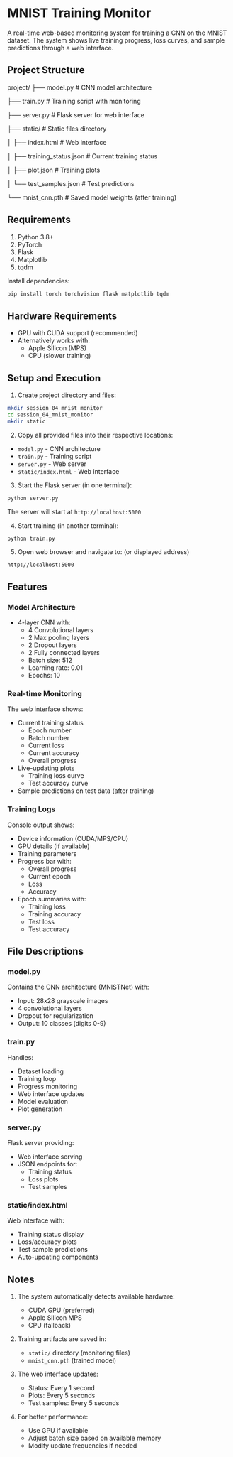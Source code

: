 # MNIST Training Monitor

A real-time web-based monitoring system for training a CNN on the MNIST dataset. The system shows live training progress, loss curves, and sample predictions through a web interface.

## Project Structure 
project/
├── model.py # CNN model architecture

├── train.py # Training script with monitoring

├── server.py # Flask server for web interface

├── static/ # Static files directory

│ ├── index.html # Web interface

│ ├── training_status.json # Current training status

│ ├── plot.json # Training plots

│ └── test_samples.json # Test predictions

└── mnist_cnn.pth # Saved model weights (after training)


## Requirements

1. Python 3.8+
2. PyTorch
3. Flask
4. Matplotlib
5. tqdm

Install dependencies:
```bash
pip install torch torchvision flask matplotlib tqdm
```

## Hardware Requirements

- GPU with CUDA support (recommended)
- Alternatively works with:
  - Apple Silicon (MPS)
  - CPU (slower training)

## Setup and Execution

1. Create project directory and files:
```bash
mkdir session_04_mnist_monitor
cd session_04_mnist_monitor
mkdir static
```

2. Copy all provided files into their respective locations:
- `model.py` - CNN architecture
- `train.py` - Training script
- `server.py` - Web server
- `static/index.html` - Web interface

3. Start the Flask server (in one terminal):
```bash
python server.py
```

The server will start at `http://localhost:5000`

4. Start training (in another terminal):
```bash
python train.py
```


5. Open web browser and navigate to: (or displayed address)
```
http://localhost:5000
```


## Features

### Model Architecture
- 4-layer CNN with:
  - 4 Convolutional layers
  - 2 Max pooling layers
  - 2 Dropout layers
  - 2 Fully connected layers
  - Batch size: 512
  - Learning rate: 0.01
  - Epochs: 10

### Real-time Monitoring
The web interface shows:
- Current training status
  - Epoch number
  - Batch number
  - Current loss
  - Current accuracy
  - Overall progress
- Live-updating plots
  - Training loss curve
  - Test accuracy curve
- Sample predictions on test data (after training)

### Training Logs
Console output shows:
- Device information (CUDA/MPS/CPU)
- GPU details (if available)
- Training parameters
- Progress bar with:
  - Overall progress
  - Current epoch
  - Loss
  - Accuracy
- Epoch summaries with:
  - Training loss
  - Training accuracy
  - Test loss
  - Test accuracy

## File Descriptions

### model.py
Contains the CNN architecture (MNISTNet) with:
- Input: 28x28 grayscale images
- 4 convolutional layers
- Dropout for regularization
- Output: 10 classes (digits 0-9)

### train.py
Handles:
- Dataset loading
- Training loop
- Progress monitoring
- Web interface updates
- Model evaluation
- Plot generation

### server.py
Flask server providing:
- Web interface serving
- JSON endpoints for:
  - Training status
  - Loss plots
  - Test samples

### static/index.html
Web interface with:
- Training status display
- Loss/accuracy plots
- Test sample predictions
- Auto-updating components

## Notes

1. The system automatically detects available hardware:
   - CUDA GPU (preferred)
   - Apple Silicon MPS
   - CPU (fallback)

2. Training artifacts are saved in:
   - `static/` directory (monitoring files)
   - `mnist_cnn.pth` (trained model)

3. The web interface updates:
   - Status: Every 1 second
   - Plots: Every 5 seconds
   - Test samples: Every 5 seconds

4. For better performance:
   - Use GPU if available
   - Adjust batch size based on available memory
   - Modify update frequencies if needed